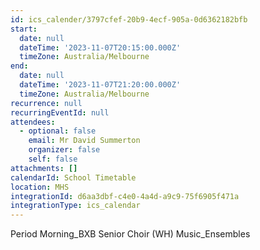 ```yaml
---
id: ics_calender/3797cfef-20b9-4ecf-905a-0d6362182bfb
start:
  date: null
  dateTime: '2023-11-07T20:15:00.000Z'
  timeZone: Australia/Melbourne
end:
  date: null
  dateTime: '2023-11-07T21:20:00.000Z'
  timeZone: Australia/Melbourne
recurrence: null
recurringEventId: null
attendees:
  - optional: false
    email: Mr David Summerton
    organizer: false
    self: false
attachments: []
calendarId: School Timetable
location: MHS
integrationId: d6aa3dbf-c4e0-4a4d-a9c9-75f6905f471a
integrationType: ics_calendar
---
```

Period Morning_BXB
Senior Choir (WH) Music_Ensembles